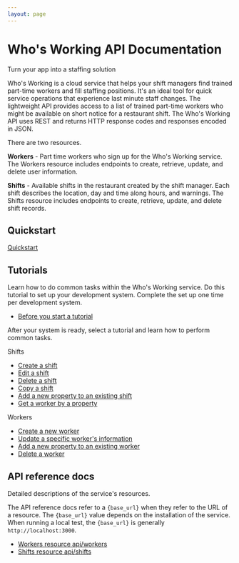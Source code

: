 ```yaml
---
layout: page
---
```


# Who's Working API Documentation

Turn your app into a staffing solution

Who's Working is a cloud service that helps your shift managers find trained part-time workers and fill staffing positions. It's an ideal tool for quick service operations that experience last minute staff changes. The lightweight API provides access to a list of trained part-time workers who might be available on short notice for a restaurant shift. The Who's Working API uses REST and returns HTTP response codes and responses encoded in JSON.

There are two resources.

**Workers** - Part time workers who sign up for the Who's Working service. The Workers resource includes endpoints to create, retrieve, update, and delete user information.

**Shifts** - Available shifts in the restaurant created by the shift manager. Each shift describes the location, day and time along hours, and warnings. The Shifts resource includes endpoints to create, retrieve, update, and delete shift records.

## Quickstart

[Quickstart](x)

## Tutorials

Learn how to do common tasks within the Who's Working service. Do this tutorial to set up your development system. Complete the set up one time per development system.

* [Before you start a tutorial](x)

After your system is ready, select a tutorial and learn how to perform common tasks.

Shifts

* [Create a shift](tutorials/x)
* [Edit a shift](tutorials/x)
* [Delete a shift](tutorials/x)
* [Copy a shift](tutorials/x)
* [Add a new property to an existing shift](s)
* [Get a worker by a property](tutorials/x)

Workers

* [Create a new worker](x)
* [Update a specific worker's information](x)
* [Add a new property to an existing worker](x)
* [Delete a worker](tutorials/x)

## API reference docs

Detailed descriptions of the service's resources.

The API reference docs refer to a `{base_url}` when they refer to the URL of a resource. The `{base_url}` value depends
on the installation of the service. When running a local test, the `{base_url}` is generally `http://localhost:3000`.

* [Workers resource api/workers](api/workers)
* [Shifts resource api/shifts](api/shifts)
